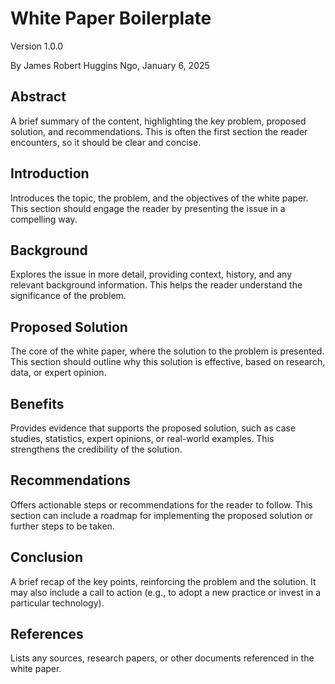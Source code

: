 # White Paper Boilerplate

Version 1.0.0

By James Robert Huggins Ngo, January 6, 2025

## Abstract

A brief summary of the content, highlighting the key problem, proposed solution, and recommendations. This is often the first section the reader encounters, so it should be clear and concise.

## Introduction

Introduces the topic, the problem, and the objectives of the white paper. This section should engage the reader by presenting the issue in a compelling way.

## Background

Explores the issue in more detail, providing context, history, and any relevant background information. This helps the reader understand the significance of the problem.

## Proposed Solution

The core of the white paper, where the solution to the problem is presented. This section should outline why this solution is effective, based on research, data, or expert opinion.

## Benefits

Provides evidence that supports the proposed solution, such as case studies, statistics, expert opinions, or real-world examples. This strengthens the credibility of the solution.

## Recommendations

Offers actionable steps or recommendations for the reader to follow. This section can include a roadmap for implementing the proposed solution or further steps to be taken.

## Conclusion

A brief recap of the key points, reinforcing the problem and the solution. It may also include a call to action (e.g., to adopt a new practice or invest in a particular technology).

## References

Lists any sources, research papers, or other documents referenced in the white paper.
